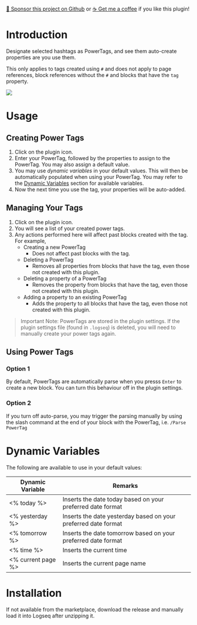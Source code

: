 [:gift_heart: Sponsor this project on Github](https://github.com/sponsors/hkgnp) or [:coffee: Get me a coffee](https://www.buymeacoffee.com/hkgnp.dev) if you like this plugin!

# Introduction

Designate selected hashtags as PowerTags, and see them auto-create properties are you use them. 

This only applies to tags created using `#` and does not apply to page references, block references without the `#` and blocks that have the `tag` property.

![](/screenshots/demo.gif)

# Usage

## Creating Power Tags

1. Click on the plugin icon.
2. Enter your PowerTag, followed by the properties to assign to the PowerTag. You may also assign a default value.
3. You may use *dynamic variables* in your default values. This will then be automatically populated when using your PowerTag. You may refer to the [Dynamic Variables]() section for available variables.
4. Now the next time you use the tag, your properties will be auto-added.

## Managing Your Tags

1. Click on the plugin icon.
2. You will see a list of your created power tags.
3. Any actions performed here will affect past blocks created with the tag. For example,
   - Creating a new PowerTag
     - Does not affect past blocks with the tag.
   - Deleting a PowerTag
     - Removes all properties from blocks that have the tag, even those not created with this plugin.
   - Deleting a property of a PowerTag
     - Removes the property from blocks that have the tag, even those not created with this plugin.
   - Adding a property to an existing PowerTag
     - Adds the property to all blocks that have the tag, even those not created with this plugin.

> Important Note: PowerTags are stored in the plugin settings. If the plugin settings file (found in `.logseq`) is deleted, you will need to manually create your power tags again.

## Using Power Tags

### Option 1

By default, PowerTags are automatically parse when you presss `Enter` to create a new block. You can turn this behaviour off in the plugin settings.

### Option 2

If you turn off auto-parse, you may trigger the parsing manually by using the slash command at the end of your block with the PowerTag, i.e. `/Parse PowerTag`

# Dynamic Variables

The following are available to use in your default values:

|Dynamic Variable|Remarks|
|----------------|-------|
|<% today %>|Inserts the date today based on your preferred date format|
|<% yesterday %>|Inserts the date yesterday based on your preferred date format|
|<% tomorrow %>|Inserts the date tomorrow based on your preferred date format|
|<% time %>|Inserts the current time|
|<% current page %>|Inserts the current page name|

# Installation

If not available from the marketplace, download the release and manually load it into Logseq after unzipping it.
